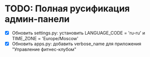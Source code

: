 # TODO: Полная русификация админ-панели

- [x] Обновить settings.py: установить LANGUAGE_CODE = 'ru-ru' и TIME_ZONE = 'Europe/Moscow'
- [x] Обновить apps.py: добавить verbose_name для приложения "Управление фитнес-клубом"

